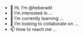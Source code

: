 - 👋 Hi, I’m @heberadil
- 👀 I’m interested in ...
- 🌱 I’m currently learning ...
- 💞️ I’m looking to collaborate on ...
- 📫 How to reach me ...

<!---
heberadil/heberadil is a ✨ special ✨ repository because its `README.md` (this file) appears on your GitHub profile.
You can click the Preview link to take a look at your changes.
--->
